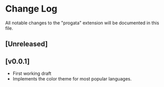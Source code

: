 # Change Log

All notable changes to the "progata" extension will be documented in this file.

## [Unreleased]

## [v0.0.1]

- First working draft
- Implements the color theme for most popular languages.
